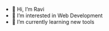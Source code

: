- 👋 Hi, I’m Ravi
- 👀 I’m interested in Web Development
- 🌱 I’m currently learning new tools 

<!---
aryanik/aryanik is a ✨ special ✨ repository because its `README.md` (this file) appears on your GitHub profile.
You can click the Preview link to take a look at your changes.
--->
